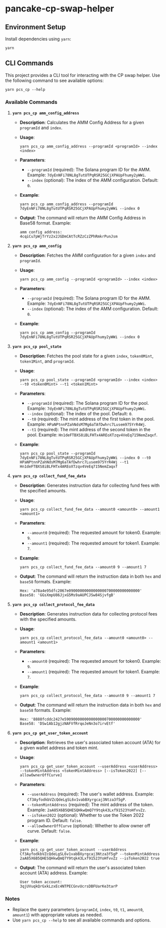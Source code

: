 # pancake-cp-swap-helper

## Environment Setup

Install dependencies using `yarn`:

```shell
yarn
```

## CLI Commands

This project provides a CLI tool for interacting with the CP swap helper. Use the following command to see available options:

```shell
yarn pcs_cp --help
```

### Available Commands

1. **`yarn pcs_cp amm_config_address`**

   - **Description**: Calculates the AMM Config Address for a given `programId` and `index`.
   - **Usage**:
     ```shell
     yarn pcs_cp amm_config_address --programId <programId> --index <index>
     ```
   - **Parameters**:
     - `--programId` (required): The Solana program ID for the AMM. Example: `7dyEnNFi78NL8gTutUTPqRSR25GCjXPAUpFhumy2yWWi`.
     - `--index` (optional): The index of the AMM configuration. Default: `0`.

   - **Example**:
     ```shell
     yarn pcs_cp amm_config_address --programId 7dyEnNFi78NL8gTutUTPqRSR25GCjXPAUpFhumy2yWWi --index 0
     ```

   - **Output**:
     The command will return the AMM Config Address in Base58 format. Example:
     ```plaintext
     amm config address: 4cqiCu7pWjTrYz2x2JGDmCAtTcRZzCzZPhRmkrPunJsm
     ```

2. **`yarn pcs_cp amm_config`**

   - **Description**: Fetches the AMM configuration for a given `index` and `programId`.
   - **Usage**:
     ```shell
     yarn pcs_cp amm_config --programId <programId> --index <index>
     ```
   - **Parameters**:
     - `--programId` (required): The Solana program ID for the AMM. Example: `7dyEnNFi78NL8gTutUTPqRSR25GCjXPAUpFhumy2yWWi`.
     - `--index` (optional): The index of the AMM configuration. Default: `0`.

   - **Example**:
     ```shell
     yarn pcs_cp amm_config --programId 7dyEnNFi78NL8gTutUTPqRSR25GCjXPAUpFhumy2yWWi --index 0
     ```

3. **`yarn pcs_cp pool_state`**

   - **Description**: Fetches the pool state for a given `index`, `token0Mint`, `token1Mint`, and `programId`.
   - **Usage**:
     ```shell
     yarn pcs_cp pool_state --programId <programId> --index <index> --t0 <token0Mint> --t1 <token1Mint>
     ```
   - **Parameters**:
     - `--programId` (required): The Solana program ID for the pool. Example: `7dyEnNFi78NL8gTutUTPqRSR25GCjXPAUpFhumy2yWWi`.
     - `--index` (optional): The index of the pool. Default: `0`.
     - `--t0` (required): The mint address of the first token in the pool. Example: `HPaNPtnnPZahNdsM7Mg6aTAfDwhrc7Lusem975YrR4Wj`.
     - `--t1` (required): The mint address of the second token in the pool. Example: `Hn1deFTBXS8iBLFHTx4AREoXTzqv4VeEq715NemZaqxf`.

   - **Example**:
     ```shell
     yarn pcs_cp pool_state --programId 7dyEnNFi78NL8gTutUTPqRSR25GCjXPAUpFhumy2yWWi --index 0 --t0 HPaNPtnnPZahNdsM7Mg6aTAfDwhrc7Lusem975YrR4Wj --t1 Hn1deFTBXS8iBLFHTx4AREoXTzqv4VeEq715NemZaqxf
     ```

4. **`yarn pcs_cp collect_fund_fee_data`**

   - **Description**: Generates instruction data for collecting fund fees with the specified amounts.
   - **Usage**:
     ```shell
     yarn pcs_cp collect_fund_fee_data --amount0 <amount0> --amount1 <amount1>
     ```
   - **Parameters**:
     - `--amount0` (required): The requested amount for token0. Example: `9`.
     - `--amount1` (required): The requested amount for token1. Example: `7`.

   - **Example**:
     ```shell
     yarn pcs_cp collect_fund_fee_data --amount0 9 --amount1 7
     ```

   - **Output**:
     The command will return the instruction data in both `hex` and `base58` formats. Example:
     ```plaintext
     Hex: 'a78a4e95dfc2067e09000000000000000700000000000000'
     Base58: 'GGsXmpU86JjxG5Ms9aAUPCJSw84SjvfgB'
     ```

5. **`yarn pcs_cp collect_protocol_fee_data`**

   - **Description**: Generates instruction data for collecting protocol fees with the specified amounts.
   - **Usage**:
     ```shell
     yarn pcs_cp collect_protocol_fee_data --amount0 <amount0> --amount1 <amount1>
     ```
   - **Parameters**:
     - `--amount0` (required): The requested amount for token0. Example: `9`.
     - `--amount1` (required): The requested amount for token1. Example: `7`.

   - **Example**:
     ```shell
     yarn pcs_cp collect_protocol_fee_data --amount0 9 --amount1 7
     ```

   - **Output**:
     The command will return the instruction data in both `hex` and `base58` formats. Example:
     ```plaintext
     Hex: '8888fcddc2427e5909000000000000000700000000000000'
     Base58: 'DSw1Ab12gjzNAFVfRrqoJeNn3o7irvEtf'
     ```
6. **`yarn pcs_cp get_user_token_account`**

   - **Description**: Retrieves the user's associated token account (ATA) for a given wallet address and token mint.
   - **Usage**:
     ```shell
     yarn pcs_cp get_user_token_account --userAddress <userAddress> --tokenMintAddress <tokenMintAddress> [--isToken2022] [--allowOwnerOffCurve]
     ```
   - **Parameters**:
     - `--userAddress` (required): The user's wallet address. Example: `Cf3AyfodkbVZcQdeLgSL6v1vabBXyrgcaj3Ntza3f5gP`.
     - `--tokenMintAddress` (required): The mint address of the token. Example: `2aA85X6B5QHESQHkwQmQ7Y9tqk43Lxf91523YoHfvvZz`.
     - `--isToken2022` (optional): Whether to use the Token 2022 program ID. Default: `false`.
     - `--allowOwnerOffCurve` (optional): Whether to allow owner off curve. Default: `false`.

   - **Example**:
     ```shell
     yarn pcs_cp get_user_token_account --userAddress Cf3AyfodkbVZcQdeLgSL6v1vabBXyrgcaj3Ntza3f5gP --tokenMintAddress 2aA85X6B5QHESQHkwQmQ7Y9tqk43Lxf91523YoHfvvZz --isToken2022 true
     ```

   - **Output**:
     The command will return the user's associated token account (ATA) address. Example:
     ```plaintext
     User token account: 3qjUVuqkQrGxkLzxEc4NTPECGnvUcrsDBFUarKe3tarP
     ```

### Notes

- Replace the query parameters (`programId`, `index`, `t0`, `t1`, `amount0`, `amount1`) with appropriate values as needed.
- Use `yarn pcs_cp --help` to see all available commands and options.